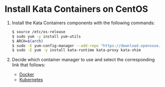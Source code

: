 # Install Kata Containers on CentOS

1. Install the Kata Containers components with the following commands:

   ```bash
   $ source /etc/os-release
   $ sudo yum -y install yum-utils
   $ ARCH=$(arch)
   $ sudo -E yum-config-manager --add-repo "https://download.opensuse.org/repositories/home:/katacontainers:/releases:/${ARCH}:/master/CentOS_${VERSION_ID}/home:katacontainers:releases:${ARCH}:master.repo"
   $ sudo -E yum -y install kata-runtime kata-proxy kata-shim
   ```

2. Decide which container manager to use and select the corresponding link that follows:

   - [Docker](docker/centos-docker-install.md)
   - [Kubernetes](https://github.com/kata-containers/documentation/blob/master/Developer-Guide.md#run-kata-containers-with-kubernetes)
